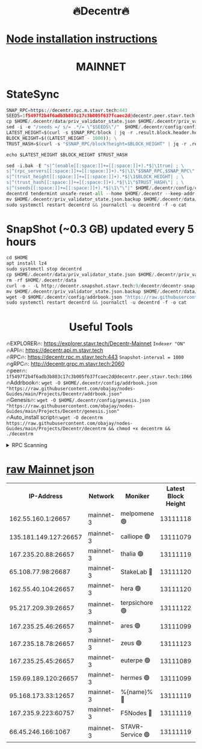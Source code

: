 <h1 align="center"> 🔥Decentr🔥</h1>

[Node installation instructions](https://github.com/obajay/nodes-Guides/tree/main/Projects/Decentr)
=
<h1 align="center"> MAINNET</h1>

# StateSync
```python
SNAP_RPC=https://decentr.rpc.m.stavr.tech:443
SEEDS=1f5497f2b4f6adb3b803c17c3b005f637fcaec2d@decentr.peer.stavr.tech:1066
cp $HOME/.decentr/data/priv_validator_state.json $HOME/.decentr/priv_validator_state.json.backup
sed -i -e "/seeds =/ s/= .*/= \"$SEEDS\"/"  $HOME/.decentr/config/config.toml
LATEST_HEIGHT=$(curl -s $SNAP_RPC/block | jq -r .result.block.header.height); \
BLOCK_HEIGHT=$((LATEST_HEIGHT - 1000)); \
TRUST_HASH=$(curl -s "$SNAP_RPC/block?height=$BLOCK_HEIGHT" | jq -r .result.block_id.hash)

echo $LATEST_HEIGHT $BLOCK_HEIGHT $TRUST_HASH

sed -i.bak -E "s|^(enable[[:space:]]+=[[:space:]]+).*$|\1true| ; \
s|^(rpc_servers[[:space:]]+=[[:space:]]+).*$|\1\"$SNAP_RPC,$SNAP_RPC\"| ; \
s|^(trust_height[[:space:]]+=[[:space:]]+).*$|\1$BLOCK_HEIGHT| ; \
s|^(trust_hash[[:space:]]+=[[:space:]]+).*$|\1\"$TRUST_HASH\"| ; \
s|^(seeds[[:space:]]+=[[:space:]]+).*$|\1\"\"|" $HOME/.decentr/config/config.toml
decentrd tendermint unsafe-reset-all --home $HOME/.decentr --keep-addr-book
mv $HOME/.decentr/priv_validator_state.json.backup $HOME/.decentr/data/priv_validator_state.json
sudo systemctl restart decentrd && journalctl -u decentrd -f -o cat
```
# SnapShot (~0.3 GB) updated every 5 hours
```python
cd $HOME
apt install lz4
sudo systemctl stop decentrd
cp $HOME/.decentr/data/priv_validator_state.json $HOME/.decentr/priv_validator_state.json.backup
rm -rf $HOME/.decentr/data
curl -o - -L http://decentr.snapshot.stavr.tech:9/decentr/decentr-snap.tar.lz4 | lz4 -c -d - | tar -x -C $HOME/.decentr --strip-components 2
mv $HOME/.decentr/priv_validator_state.json.backup $HOME/.decentr/data/priv_validator_state.json
wget -O $HOME/.decentr/config/addrbook.json "https://raw.githubusercontent.com/obajay/nodes-Guides/main/Projects/Decentr/addrbook.json"
sudo systemctl restart decentrd && journalctl -u decentrd -f -o cat
```

 <h1 align="center"> Useful Tools</h1>

🔥EXPLORER🔥:     https://explorer.stavr.tech/Decentr-Mainnet        `Indexer "ON"` \
🔥API🔥:          https://decentr.api.m.stavr.tech \
🔥RPC🔥:          https://decentr.rpc.m.stavr.tech:443              `Snapshot-interval = 1000` \
🔥gRPC🔥:         http://decentr.grpc.m.stavr.tech:2060 \
🔥peer🔥:         `1f5497f2b4f6adb3b803c17c3b005f637fcaec2d@decentr.peer.stavr.tech:1066` \
🔥Addrbook🔥:  `wget -O $HOME/.decentr/config/addrbook.json "https://raw.githubusercontent.com/obajay/nodes-Guides/main/Projects/Decentr/addrbook.json"` \
🔥Genesis🔥:  `wget -O $HOME/.decentr/config/genesis.json "https://raw.githubusercontent.com/obajay/nodes-Guides/main/Projects/Decentr/genesis.json"` \
🔥Auto_install script🔥:`wget -O decentrm https://raw.githubusercontent.com/obajay/nodes-Guides/main/Projects/Decentr/decentrm && chmod +x decentrm && ./decentrm`

<details>
<summary>RPC Scanning</summary>

<h2 align="center"> We scan nodes in real time every 4 hours. And we provide the final result of RPC endpoints.
We cannot influence the operation of these nodes in any way. </h2>


```python
If Voting Power is higher than 0 --> then the Node is a validator of the network and may be subject to attack and be a potential threat to the chain.
```
```python
We marked such validators with a red symbol
```

</details>

[raw Mainnet json](https://rpc-check.decentrm.stavr.tech/decentrm/rpc-decentrm-result.json)
=



<table><tr><th>IP-Address</th><th>Network</th><th>Moniker</th><th>Latest Block Height</th><th>Earliest Block Height</th><th>Catching Up</th><th>Tx Index</th><th>Voting Power</th><th>Scan Time</th></tr><tr><td>162.55.160.1:26657</td><td>mainnet-3</td><td>melpomene 🟢</td><td>13111118</td><td>1688950</td><td>False</td><td>on</td><td>0</td><td>2024-02-29T16:03:54.967348537UTC</td></tr><tr><td>135.181.149.127:26657</td><td>mainnet-3</td><td>calliope 🟢</td><td>13111079</td><td>1688950</td><td>False</td><td>on</td><td>0</td><td>2024-02-29T16:03:57.397052651UTC</td></tr><tr><td>167.235.20.88:26657</td><td>mainnet-3</td><td>thalia 🟢</td><td>13111119</td><td>1688950</td><td>False</td><td>on</td><td>0</td><td>2024-02-29T16:04:03.058200940UTC</td></tr><tr><td>65.108.77.98:26687</td><td>mainnet-3</td><td>StakeLab 🔴</td><td>13111120</td><td>1688950</td><td>False</td><td>on</td><td>5497259</td><td>2024-02-29T16:04:03.417614158UTC</td></tr><tr><td>162.55.40.104:26657</td><td>mainnet-3</td><td>hera 🟢</td><td>13111120</td><td>1688950</td><td>False</td><td>on</td><td>0</td><td>2024-02-29T16:04:10.335263117UTC</td></tr><tr><td>95.217.209.39:26657</td><td>mainnet-3</td><td>terpsichore 🟢</td><td>13111122</td><td>1688950</td><td>False</td><td>on</td><td>0</td><td>2024-02-29T16:04:14.743269195UTC</td></tr><tr><td>167.235.25.46:26657</td><td>mainnet-3</td><td>ares 🟢</td><td>13111099</td><td>1688950</td><td>False</td><td>on</td><td>0</td><td>2024-02-29T16:04:19.040997352UTC</td></tr><tr><td>167.235.18.78:26657</td><td>mainnet-3</td><td>zeus 🟢</td><td>13111123</td><td>1688950</td><td>False</td><td>on</td><td>0</td><td>2024-02-29T16:04:21.299342678UTC</td></tr><tr><td>167.235.25.45:26657</td><td>mainnet-3</td><td>euterpe 🟢</td><td>13111089</td><td>1688950</td><td>False</td><td>on</td><td>0</td><td>2024-02-29T16:04:23.558906734UTC</td></tr><tr><td>159.69.189.120:26657</td><td>mainnet-3</td><td>hermes 🟢</td><td>13111099</td><td>1688950</td><td>False</td><td>on</td><td>0</td><td>2024-02-29T16:04:25.831919786UTC</td></tr><tr><td>95.168.173.33:12657</td><td>mainnet-3</td><td>%{name}% 🔴</td><td>13111119</td><td>8964001</td><td>False</td><td>on</td><td>4277730</td><td>2024-02-29T16:03:58.481233136UTC</td></tr><tr><td>167.235.9.223:60757</td><td>mainnet-3</td><td>F5Nodes 🔴</td><td>13111119</td><td>12380001</td><td>False</td><td>off</td><td>562</td><td>2024-02-29T16:03:58.748282071UTC</td></tr><tr><td>66.45.246.166:1067</td><td>mainnet-3</td><td>STAVR-Service 🟢</td><td>13111119</td><td>13109001</td><td>False</td><td>on</td><td>0</td><td>2024-02-29T16:03:57.957257364UTC</td></tr></table>
